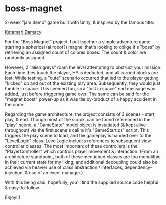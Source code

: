 # boss-magnet
2-week "jam demo" game built with Unity, &
inspired by the famous title:

[Katamari Damacy](https://en.wikipedia.org/wiki/Katamari_Damacy)

For the "Boss Magnet" project, 
I put together a simple adventure game 
starring a spherical (ai robot?) magnet 
that's looking to oblige it's "boss" 
by retrieving an assigned count of colored 
boxes.  The count & color are randomly 
assigned.  

However, 2 "alien greys" roam the level 
attempting to obstruct your mission.  Each 
time they touch the player, HP is deducted, 
and all carried blocks are lost.  While 
testing, a "cute" scenario occurred that 
led to the player getting "kicked" up and 
out of the existing play area.  Subsequently,
they would just tumble in space.  This 
seemed fun, so a "lost in space" end 
message was added, just before triggering 
game over.  The same can be said for the 
"magnet boost" power-up as it was the by-product
of a happy accident in the code.
 
Regarding the game architecture, the project 
consists of 3 scenes - start, 
play, & end.  Though most of the scripts 
can be found referenced in the "play" scene, 
a "GameState" model object is instatiated 
(& kept alive throughout) via the first scene's 
call to it's "GameStart.cs" script.  This 
triggers the play scene to load, and the 
gameplay is handed over to the "LevelLogic" 
class.  LevelLogic includes references to 
subsequent view controller classes.  The most 
important of these controllers is the 
"PlayerController" which controls player 
movement & interaction.  (From an architecture 
standpoint, both of these mentioned classes 
are too monolithic in their current 
state for my liking, and additional decoupling 
could also be achieved via heavier use of class 
abstraction / interfaces, dependency-injection,
& use of an event manager.)

With this being said, hopefully, you'll find 
the supplied source code helpful & easy-to-follow. 

Enjoy!:)
